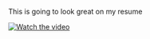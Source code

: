 This is going to look great on my resume

[![Watch the video](https://i9.ytimg.com/vi_webp/3CDOOzpg9_Y/mqdefault.webp?sqp=CNzhvpgG&rs=AOn4CLD917F9PVMTdEEzNal_HTRgHPM4Eg)](https://www.youtube.com/watch?v=3CDOOzpg9_Y)

